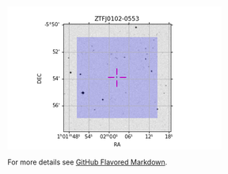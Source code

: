 ![Image of finding chart](https://github.com/Alex-J-Brown/Alex-J-Brown.github.io/blob/master/finding_chart.png)

For more details see [GitHub Flavored Markdown](https://guides.github.com/features/mastering-markdown/).
